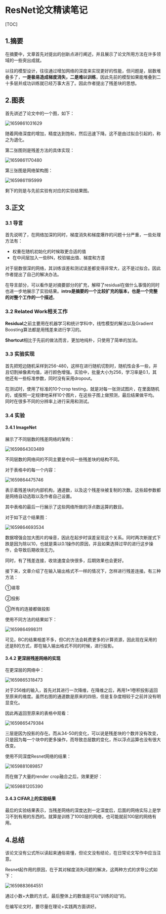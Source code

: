 # ResNet论文精读笔记

[TOC]

## 1.摘要

在摘要中，文章首先对提出的创新点进行阐述，并且展示了论文所用方法在许多领域的一些突出成就。

以往的模型设计，往往通过增加网络的深度来实现更好的性能，但问题是，层数堆叠多了，**一是极易造成梯度消失，二是难以训练**，因此先前的模型如果能堆叠到二十多层并成功训练就已经万事大吉了。因此作者提出了残差块的思想。

## 2.图表

首先讲述了论文中的一个图，如下：

![1659861031629](https://github.com/LinkWithMe/summerHW/blob/main/Week8/image/1)

随着网络深度的增加，精度达到饱和，然后迅速下降。这不是由过拟合引起的，称之为退化。

第二张图则是残差方法的具体实现：

![1659861170480](https://github.com/LinkWithMe/summerHW/blob/main/Week8/image/2)

第三张图是网络架构图：

![1659861195999](https://github.com/LinkWithMe/summerHW/blob/main/Week8/image/3)

剩下的则是与先前实验有对应的实验结果图。

## 3.正文

### 3.1 导言

首先说明了，在网络加深的同时，梯度消失和梯度爆炸的问题十分严重，一些处理方法有：

- 权重在随机初始化的时候取更合适的值
- 在中间层加入一些BN，校验输出值、梯度和方差

对于层数很深的网络，其训练误差和测试误差都变得非常大，这不是过拟合。因此作者提出了自己的解决办法。

在导言部分，可以看作是对摘要部分的扩充，解释了residual在做什么事情的同时也进一步地展示了实验结果。**intro是摘要的一个比较扩充的版本，也是一个完整的对整个工作的一个描述**。

### 3.2 Related Work相关工作

**Residual**之前主要用在机器学习和统计学科中，线性模型的解法以及Gradient Boosting算法都是用残差来进行学习的。

**Shortcut**相比于先前的做法而言，更加地纯朴，只使用了简单的加法。

### 3.3 实验实现

首先把短边随机采样到256-480，这样在进行随机切割时，随机性会多一些，并且切割掉像素均值，进行颜色增强。实验中，批量大小为256，学习率是0.1，其他还有一些标准参数，同时没有采用dropout。

在测试时，使用了标准的10个crop testing，就是对每一张测试图片，在里面随机的，或按照一定规律地采样10个图片，在这些子图上做预测，最后结果做平均。同时在很多不同的分辨率上进行采用和测试。

### 3.4 实验

#### 3.4.1 ImageNet

展示了不同层数的残差网络的架构：

![1659864303489](https://github.com/LinkWithMe/summerHW/blob/main/Week8/image/4)

不同层数的网络间的不同主要是中间一些残差块的结构不同。

对于表格中的每一个内容：

![1659864475746](https://github.com/LinkWithMe/summerHW/blob/main/Week8/image/5)

表示着残差块的内部机构，通道数，以及这个残差块被复制的次数。这些超参数都是网络自动选取以及作者自己设置。

其中表格的最后一行展示了这些网络所做的浮点数运算的数目。

对于如下这个结果图：

![1659864693534](https://github.com/LinkWithMe/summerHW/blob/main/Week8/image/6)

数据增强会加大图片的噪音，因此在起步时误差呈现这个关系。同时两次断崖式下跌是因为除以10，也就是乘以0.1操作的原因，并且如果选择过早的进行这步操作，会导致后期收敛无力。

同时，有了残差连接，收敛速度会快很多，后期效果也会更好。

接下来，文章介绍了在输入输出格式不一样的情况下，怎样进行残差连接。有三种方法：

①填零

②投影

③所有的连接都做投影

使用不同方法的结果如下：

![1659864998311](https://github.com/LinkWithMe/summerHW/blob/main/Week8/image/7)

可见，BC的结果相差不多，但C的方法会耗费更多的计算资源，因此现在采用的还是B的方式，即在输入输出格式不同的时候，进行投影。

#### 3.4.2 更深层残差网络的实现

在更深层的网络中：

![1659865318473](https://github.com/LinkWithMe/summerHW/blob/main/Week8/image/8)

对于256维的输入，首先对其进行一次降维，在降维之后，再用1*1卷积投影返回至原来的维度。虽然右图的通道数是原来的四倍，但是复杂度相较于之前并没有明显变化。

因此再返回至原来的表格中观看：

![1659865479384](https://github.com/LinkWithMe/summerHW/blob/main/Week8/image/9)

三层是因为投影的存在。而从34-50的变化，可以说是残差块的个数并没有改变，只是因为每一个块中的更多操作，而导致总层数的变化，所以浮点运算也没有很大改变。

使用不同深度Resnet网络的结果：

![1659881089857](https://github.com/LinkWithMe/summerHW/blob/main/Week8/image/10)

而在做了大量的render crop融合之后，效果更好：

![1659881205390](https://github.com/LinkWithMe/summerHW/blob/main/Week8/image/11)

#### 3.4.3 CIFAR上的实验结果

最后的实验结果表示，当残差网络的深度达到一定深度后，后面的网络实际上是学习不到有用的东西的。就算是训练了1000层的网络，也可能就前100层的网络有用。

## 4.总结

该论文没有公式所以读起来通俗易懂，但论文没有结论，在日常论文写作中应当注意。

Resnet起作用的原因，在于其对梯度消失问题的解决，这两种方式的求导公式如下：

![1659883664551](https://github.com/LinkWithMe/summerHW/blob/main/Week8/image/12)

通过小数+大数的方式，最后整体上的数值是可以“训练的动”的。

在编写论文时，要尽量在理论+实践两方面讲好。
